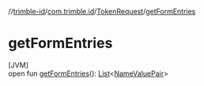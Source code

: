//[trimble-id](../../../index.md)/[com.trimble.id](../index.md)/[TokenRequest](index.md)/[getFormEntries](get-form-entries.md)

# getFormEntries

[JVM]\
open fun [getFormEntries](get-form-entries.md)(): [List](https://docs.oracle.com/javase/8/docs/api/java/util/List.html)&lt;[NameValuePair](../-name-value-pair/index.md)&gt;
